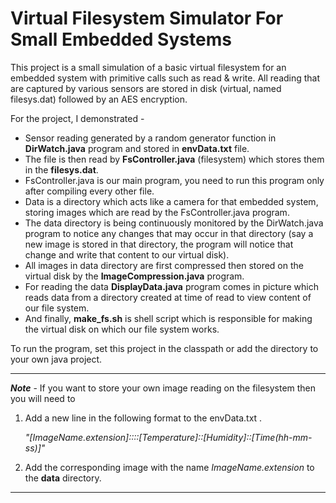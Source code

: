 

# Virtual Filesystem Simulator For Small Embedded Systems

This project is a small simulation of a basic virtual filesystem for an embedded system with primitive calls such as read & write. All reading that are captured by various sensors are stored in disk (virtual, named filesys.dat) followed by an AES encryption.
 
For the project, I demonstrated - 

 - Sensor reading generated by a random generator function in **DirWatch.java** program and stored in **envData.txt** file.
 - The file is then read by **FsController.java** (filesystem) which stores them in the **filesys.dat**.
 -  FsController.java is our main program, you need to run this program only after compiling every other file.
 - Data is a directory which acts like a camera for that embedded system, storing images which are read by the FsController.java program.
 - The data directory is being continuously monitored by the DirWatch.java program to notice any changes that may occur in that directory (say a new image is stored in that directory, the program will notice that change and write that content to our virtual disk).
 - All images in data directory are first compressed then stored on the virtual disk by the **ImageCompression.java** program.
 - For reading the data **DisplayData.java** program comes in picture which reads data from a directory created at time of read to view content of our file system.
 - And finally, **make_fs.sh** is shell script which is responsible for making the virtual disk on which our file system works.

To run the program, set this project in the classpath or add the directory to your own java project.

---

***Note*** - If you want to store your own image reading on the filesystem then you will need to 

 1. Add a new line in the following format to the envData.txt .
 
    *"[ImageName.extension]::::[Temperature]::[Humidity]::[Time(hh-mm-ss)]"*

 2. Add the corresponding image with the name *ImageName.extension* to the **data** directory.


---